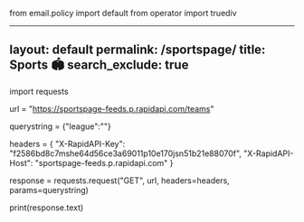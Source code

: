from email.policy import default
from operator import truediv


---
layout: default
permalink: /sportspage/
title: Sports 🏟
search_exclude: true
---

import requests

url = "https://sportspage-feeds.p.rapidapi.com/teams"

querystring = {"league":"<REQUIRED>"}

headers = {
	"X-RapidAPI-Key": "f2586bd8c7mshe64d56ce3a69011p10e170jsn51b21e88070f",
	"X-RapidAPI-Host": "sportspage-feeds.p.rapidapi.com"
}

response = requests.request("GET", url, headers=headers, params=querystring)

print(response.text)